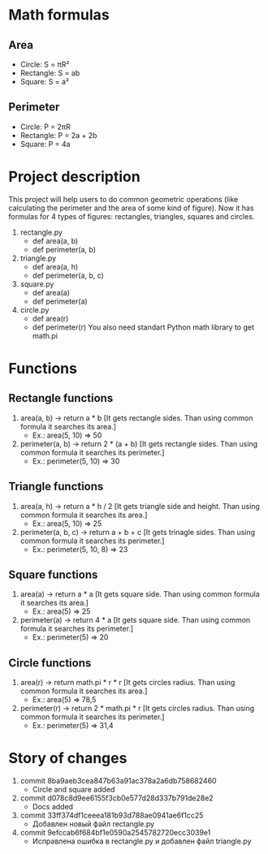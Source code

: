 # Math formulas
## Area
- Circle: S = πR²
- Rectangle: S = ab
- Square: S = a²

## Perimeter
- Circle: P = 2πR
- Rectangle: P = 2a + 2b
- Square: P = 4a

# Project description
This project will help users to do common geometric operations (like calculating the perimeter and the area of some kind of figure).
Now it has formulas for 4 types of figures: rectangles, triangles, squares and circles.
1. rectangle.py
   - def area(a, b)
   - def perimeter(a, b)
2. triangle.py
   - def area(a, h)
   - def perimeter(a, b, c)
3. square.py
   - def area(a)
   - def perimeter(a)
4. circle.py
   - def area(r)
   - def perimeter(r)
You also need standart Python math library to get math.pi

# Functions
## Rectangle functions
1. area(a, b) -> return a * b [It gets rectangle sides. Than using common formula it searches its area.]
   - Ex.: area(5, 10) => 50
2. perimeter(a, b) -> return 2 * (a + b) [It gets rectangle sides. Than using common formula it searches its perimeter.]
   - Ex.: perimeter(5, 10) => 30
## Triangle functions
1. area(a, h) -> return a * h / 2 [It gets triangle side and height. Than using common formula it searches its area.]
   - Ex.: area(5, 10) => 25
2. perimeter(a, b, c) -> return a + b + c [It gets trinagle sides. Than using common formula it searches its perimeter.]
   - Ex.: perimeter(5, 10, 8) => 23
## Square functions
1. area(a) -> return a * a [It gets square side. Than using common formula it searches its area.]
   - Ex.: area(5) => 25
2. perimeter(a) -> return 4 * a [It gets square side. Than using common formula it searches its perimeter.]
   - Ex.: perimeter(5) => 20
## Circle functions
1. area(r) -> return math.pi * r * r [It gets circles radius. Than using common formula it searches its area.]
   - Ex.: area(5) => 78,5
2. perimeter(r) -> return 2 * math.pi * r [It gets circles radius. Than using common formula it searches its perimeter.]
   - Ex.: perimeter(5) => 31,4

# Story of changes
1. commit 8ba9aeb3cea847b63a91ac378a2a6db758682460
   - Circle and square added
2. commit d078c8d9ee6155f3cb0e577d28d337b791de28e2
   - Docs added
3. commit 33ff374df1ceeea181b93d788ae0941ae6f1cc25
   - Добавлен новый файл rectangle.py
4. commit 9efccab6f684bf1e0590a2545782720ecc3039e1
   - Исправлена ошибка в rectangle.py и добавлен файл triangle.py
